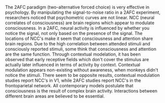 The 2AFC paradigm (two-alternative forced choice) is very effective in psychology. By manipulating the signal-to-noise ratio in a 2AFC experiment, researchers noticed that psychometric curves are not linear. NCC (neural correlates of consciousness) are brain regions which appear to modulate consciousness. In a 2AFC, neural activity is influenced by whether you notice the signal, not only based on the presence of the signal. The locations of NCC's make it seem that consciousness and attention share brain regions. Due to the high correlation between attended stimuli and consciously reported stimuli, some think that consciousness and attention are the same function. Through contextual modelation, it has been observed that early receptive fields which don't cover the stimulus are actually later influenced in terms of activity by context. Contextual modulation appears non-existing without awareness, when monkeys didn't notice the stimuli. There seem to be opposite results, contextual modulation studies report NCC's in V1, while 2AFC studies report NCC's in the frontoparietal network. All contemporary models postulate that consciousness is the result of complex brain activity. Interactions between different brain areas are believed to be essential.